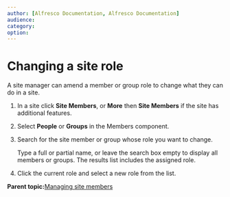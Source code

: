 ```yaml
---
author: [Alfresco Documentation, Alfresco Documentation]
audience: 
category: 
option: 
---
```


# Changing a site role

A site manager can amend a member or group role to change what they can do in a site.

1.  In a site click **Site Members**, or **More** then **Site Members** if the site has additional features.

2.  Select **People** or **Groups** in the Members component.

3.  Search for the site member or group whose role you want to change.

    Type a full or partial name, or leave the search box empty to display all members or groups. The results list includes the assigned role.

4.  Click the current role and select a new role from the list.


**Parent topic:**[Managing site members](../concepts/members-manage.md)

